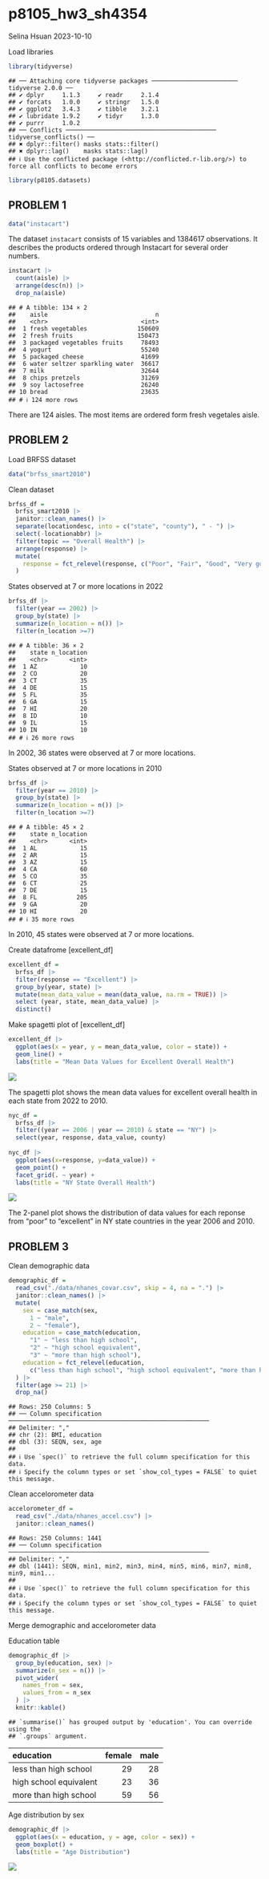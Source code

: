 p8105_hw3_sh4354
================
Selina Hsuan
2023-10-10

Load libraries

``` r
library(tidyverse)
```

    ## ── Attaching core tidyverse packages ──────────────────────── tidyverse 2.0.0 ──
    ## ✔ dplyr     1.1.3     ✔ readr     2.1.4
    ## ✔ forcats   1.0.0     ✔ stringr   1.5.0
    ## ✔ ggplot2   3.4.3     ✔ tibble    3.2.1
    ## ✔ lubridate 1.9.2     ✔ tidyr     1.3.0
    ## ✔ purrr     1.0.2     
    ## ── Conflicts ────────────────────────────────────────── tidyverse_conflicts() ──
    ## ✖ dplyr::filter() masks stats::filter()
    ## ✖ dplyr::lag()    masks stats::lag()
    ## ℹ Use the conflicted package (<http://conflicted.r-lib.org/>) to force all conflicts to become errors

``` r
library(p8105.datasets)
```

## PROBLEM 1

``` r
data("instacart")
```

The dataset `instacart` consists of 15 variables and 1384617
observations. It describes the products ordered through Instacart for
several order numbers.

``` r
instacart |> 
  count(aisle) |> 
  arrange(desc(n)) |> 
  drop_na(aisle)
```

    ## # A tibble: 134 × 2
    ##    aisle                              n
    ##    <chr>                          <int>
    ##  1 fresh vegetables              150609
    ##  2 fresh fruits                  150473
    ##  3 packaged vegetables fruits     78493
    ##  4 yogurt                         55240
    ##  5 packaged cheese                41699
    ##  6 water seltzer sparkling water  36617
    ##  7 milk                           32644
    ##  8 chips pretzels                 31269
    ##  9 soy lactosefree                26240
    ## 10 bread                          23635
    ## # ℹ 124 more rows

There are 124 aisles. The most items are ordered form fresh vegetales
aisle.

## PROBLEM 2

Load BRFSS dataset

``` r
data("brfss_smart2010")
```

Clean dataset

``` r
brfss_df = 
  brfss_smart2010 |> 
  janitor::clean_names() |> 
  separate(locationdesc, into = c("state", "county"), " - ") |> 
  select(-locationabbr) |> 
  filter(topic == "Overall Health") |> 
  arrange(response) |> 
  mutate(
    response = fct_relevel(response, c("Poor", "Fair", "Good", "Very good", "Excellent"))
  )
```

States observed at 7 or more locations in 2022

``` r
brfss_df |> 
  filter(year == 2002) |> 
  group_by(state) |> 
  summarize(n_location = n()) |> 
  filter(n_location >=7)
```

    ## # A tibble: 36 × 2
    ##    state n_location
    ##    <chr>      <int>
    ##  1 AZ            10
    ##  2 CO            20
    ##  3 CT            35
    ##  4 DE            15
    ##  5 FL            35
    ##  6 GA            15
    ##  7 HI            20
    ##  8 ID            10
    ##  9 IL            15
    ## 10 IN            10
    ## # ℹ 26 more rows

In 2002, 36 states were observed at 7 or more locations.

States observed at 7 or more locations in 2010

``` r
brfss_df |> 
  filter(year == 2010) |> 
  group_by(state) |> 
  summarize(n_location = n()) |> 
  filter(n_location >=7)
```

    ## # A tibble: 45 × 2
    ##    state n_location
    ##    <chr>      <int>
    ##  1 AL            15
    ##  2 AR            15
    ##  3 AZ            15
    ##  4 CA            60
    ##  5 CO            35
    ##  6 CT            25
    ##  7 DE            15
    ##  8 FL           205
    ##  9 GA            20
    ## 10 HI            20
    ## # ℹ 35 more rows

In 2010, 45 states were observed at 7 or more locations.

Create datafrome \[excellent_df\]

``` r
excellent_df = 
  brfss_df |>
  filter(response == "Excellent") |> 
  group_by(year, state) |> 
  mutate(mean_data_value = mean(data_value, na.rm = TRUE)) |> 
  select (year, state, mean_data_value) |> 
  distinct()
```

Make spagetti plot of \[excellent_df\]

``` r
excellent_df |> 
  ggplot(aes(x = year, y = mean_data_value, color = state)) + 
  geom_line() +
  labs(title = "Mean Data Values for Excellent Overall Health")
```

![](p8105_hw3_sh4354_files/figure-gfm/unnamed-chunk-9-1.png)<!-- -->

The spagetti plot shows the mean data values for excellent overall
health in each state from 2022 to 2010.

``` r
nyc_df =
  brfss_df |>
  filter((year == 2006 | year == 2010) & state == "NY") |>
  select(year, response, data_value, county)
  
nyc_df |>
  ggplot(aes(x=response, y=data_value)) +
  geom_point() +
  facet_grid(. ~ year) + 
  labs(title = "NY State Overall Health")
```

![](p8105_hw3_sh4354_files/figure-gfm/unnamed-chunk-10-1.png)<!-- -->

The 2-panel plot shows the distribution of data values for each reponse
from “poor” to “excellent” in NY state countries in the year 2006 and
2010.

## PROBLEM 3

Clean demographic data

``` r
demographic_df = 
  read_csv("./data/nhanes_covar.csv", skip = 4, na = ".") |> 
  janitor::clean_names() |> 
  mutate(
    sex = case_match(sex,
      1 ~ "male",
      2 ~ "female"),
    education = case_match(education,
      "1" ~ "less than high school",
      "2" ~ "high school equivalent", 
      "3" ~ "more than high school"),
    education = fct_relevel(education, 
      c("less than high school", "high school equivalent", "more than high school"))
  ) |> 
  filter(age >= 21) |> 
  drop_na()
```

    ## Rows: 250 Columns: 5
    ## ── Column specification ────────────────────────────────────────────────────────
    ## Delimiter: ","
    ## chr (2): BMI, education
    ## dbl (3): SEQN, sex, age
    ## 
    ## ℹ Use `spec()` to retrieve the full column specification for this data.
    ## ℹ Specify the column types or set `show_col_types = FALSE` to quiet this message.

Clean accelorometer data

``` r
accelorometer_df = 
  read_csv("./data/nhanes_accel.csv") |> 
  janitor::clean_names()
```

    ## Rows: 250 Columns: 1441
    ## ── Column specification ────────────────────────────────────────────────────────
    ## Delimiter: ","
    ## dbl (1441): SEQN, min1, min2, min3, min4, min5, min6, min7, min8, min9, min1...
    ## 
    ## ℹ Use `spec()` to retrieve the full column specification for this data.
    ## ℹ Specify the column types or set `show_col_types = FALSE` to quiet this message.

Merge demographic and accelorometer data

Education table

``` r
demographic_df |> 
  group_by(education, sex) |> 
  summarize(n_sex = n()) |> 
  pivot_wider(
    names_from = sex,
    values_from = n_sex
  ) |> 
  knitr::kable()
```

    ## `summarise()` has grouped output by 'education'. You can override using the
    ## `.groups` argument.

| education              | female | male |
|:-----------------------|-------:|-----:|
| less than high school  |     29 |   28 |
| high school equivalent |     23 |   36 |
| more than high school  |     59 |   56 |

Age distribution by sex

``` r
demographic_df |> 
  ggplot(aes(x = education, y = age, color = sex)) + 
  geom_boxplot() +
  labs(title = "Age Distribution")
```

![](p8105_hw3_sh4354_files/figure-gfm/unnamed-chunk-15-1.png)<!-- -->
